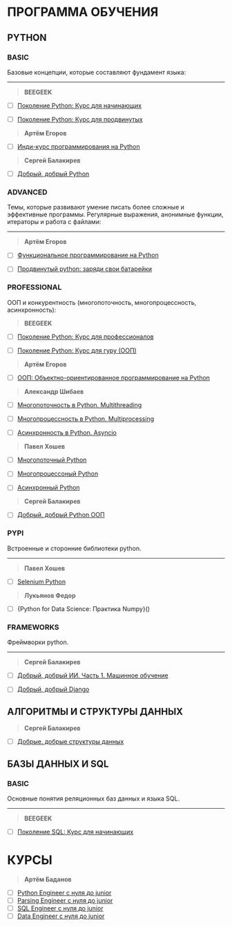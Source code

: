 # ПРОГРАММА ОБУЧЕНИЯ
## PYTHON
### BASIC
Базовые концепции, которые составляют фундамент языка:
___
> **BEEGEEK**
- [ ] [Поколение Python: Курс для начинающих](https://github.com/tskdvraz0r/education/tree/main/stepik/beegeek/python_generation/01_course_for_beginners)
- [ ] [Поколение Python: Курс для продвинутых](https://github.com/tskdvraz0r/education/tree/main/stepik/beegeek/python_generation/02_course_for_advanced)


> **Артём Егоров**
- [ ] [Инди-курс программирования на Python](https://github.com/tskdvraz0r/education/tree/main/stepik/artyom_egorov/01_course_indie_python_programming)


> **Сергей Балакирев**
- [ ] [Добрый, добрый Python](https://github.com/tskdvraz0r/education/tree/main/stepik/sergey_balakirev/good_good_python/01_course_python)


### ADVANCED
Темы, которые развивают умение писать более сложные и эффективные программы. Регулярные выражения, анонимные функции, итераторы и работа с файлами:
___
> **Артём Егоров**
- [ ] [Функциональное программирование на Python](https://github.com/tskdvraz0r/education/tree/main/stepik/artyom_egorov/02_course_functional_programming)
- [ ] [Продвинутый python: заряди свои батарейки](https://github.com/tskdvraz0r/education/tree/main/stepik/artyom_egorov/04_course_advanced_python)


### PROFESSIONAL
ООП и конкурентность (многопоточность, многопроцессность, асинхронность):
> **BEEGEEK**
- [ ] [Поколение Python: Курс для профессионалов](https://github.com/tskdvraz0r/education/tree/main/stepik/beegeek/python_generation/03_course_for_professionals)
- [ ] [Поколение Python: Курс для гуру (ООП)](https://github.com/tskdvraz0r/education/tree/main/stepik/beegeek/python_generation/04_course_for_guru)


> **Артём Егоров**
- [ ] [ООП: Объектно-ориентированное программирование на Python](https://github.com/tskdvraz0r/education/tree/main/stepik/artyom_egorov/03_course_python_oop)


> **Александр Шибаев**
- [ ] [Многопоточность в Python. Multithreading](https://github.com/tskdvraz0r/education/tree/main/stepik/alexander_shibaev/01_course_multithreading_python)
- [ ] [Многопроцессность в Python. Multiprocessing](https://github.com/tskdvraz0r/education/tree/main/stepik/alexander_shibaev/02_course_multiprocessing_python)
- [ ] [Асинхронность в Python. Asyncio](https://github.com/tskdvraz0r/education/tree/main/stepik/alexander_shibaev/03_course_async_python)


> **Павел Хошев**
- [ ] [Многопоточный Python](https://github.com/tskdvraz0r/education/tree/main/stepik/pavel_khoshev/01_course_multithreading_python)
- [ ] [Многопроцесcоный Python](https://github.com/tskdvraz0r/education/tree/main/stepik/pavel_khoshev/02_course_multiprocessing_python)
- [ ] [Асинхронный Python](https://github.com/tskdvraz0r/education/tree/main/stepik/pavel_khoshev/03_course_async_python)


> **Сергей Балакирев**
- [ ] [Добрый, добрый Python ООП](https://github.com/tskdvraz0r/education/tree/main/stepik/sergey_balakirev/good_good_python/02_course_python_oop)


### PYPI
Встроенные и сторонние библиотеки python.
___
> **Павел Хошев**
- [ ] [Selenium Python](https://github.com/tskdvraz0r/education/tree/main/stepik/pavel_khoshev/04_course_python_selenium)

> **Лукьянов Федор**
- [ ] {Python for Data Science: Практика Numpy}()


### FRAMEWORKS
Фреймворки python.
___
> **Сергей Балакирев**
- [ ] [Добрый, добрый ИИ. Часть 1. Машинное обучение](https://github.com/tskdvraz0r/education/tree/main/stepik/sergey_balakirev/good_good_python/03_course_ai_part_1_ml)
- [ ] [Добрый, добрый Django](https://github.com/tskdvraz0r/education/tree/main/stepik/sergey_balakirev/good_good_python/04_course_django)


## АЛГОРИТМЫ И СТРУКТУРЫ ДАННЫХ
> **Сергей Балакирев**
- [ ] [Добрые, добрые структуры данных](https://github.com/tskdvraz0r/education/tree/main/stepik/sergey_balakirev/other/01_course_data_structures)


## БАЗЫ ДАННЫХ И SQL
### BASIC
Основные понятия реляционных баз данных и языка SQL.
___
> **BEEGEEK**
- [ ] [Поколение SQL: Курс для начинающих](https://github.com/tskdvraz0r/education/tree/main/stepik/beegeek/sql_generation/01_course_for_beginners)


# КУРСЫ
> **Артём Баданов**
- [ ] [Python Engineer с нуля до junior]()
- [ ] [Parsing Engineer с нуля до junior]()
- [ ] [SQL Engineer с нуля до junior]()
- [ ] [Data Engineer с нуля до junior]()